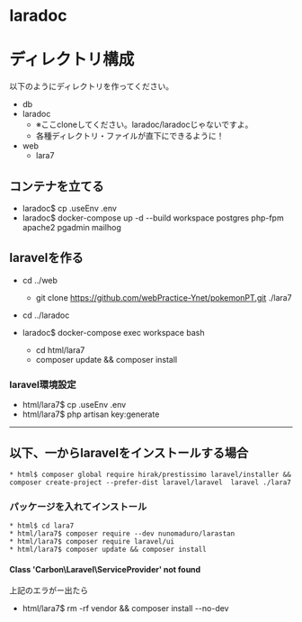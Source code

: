 # laradoc

# ディレクトリ構成
以下のようにディレクトリを作ってください。
* db
* laradoc
    * ※ここcloneしてください。laradoc/laradocじゃないですよ。
    * 各種ディレクトリ・ファイルが直下にできるように！
* web
    * lara7

## コンテナを立てる
* laradoc$ cp .useEnv .env
* laradoc$ docker-compose up -d --build workspace postgres php-fpm apache2 pgadmin mailhog

## laravelを作る 
* cd ../web
    * git clone https://github.com/webPractice-Ynet/pokemonPT.git ./lara7

* cd ../laradoc
* laradoc$ docker-compose exec workspace bash
    * cd html/lara7
    * composer update && composer install

### laravel環境設定
* html/lara7$ cp .useEnv .env
* html/lara7$ php artisan key:generate

--------

## 以下、一からlaravelをインストールする場合
    * html$ composer global require hirak/prestissimo laravel/installer && composer create-project --prefer-dist laravel/laravel  laravel ./lara7

### パッケージを入れてインストール
    * html$ cd lara7
    * html/lara7$ composer require --dev nunomaduro/larastan
    * html/lara7$ composer require laravel/ui
    * html/lara7$ composer update && composer install

#### Class 'Carbon\Laravel\ServiceProvider' not found

上記のエラがー出たら
* html/lara7$ rm -rf vendor && composer install --no-dev




